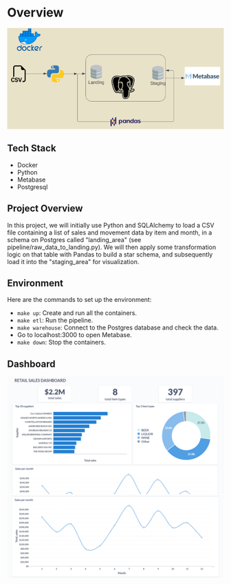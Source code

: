 # Overview
![Architecture](assets/architecture.PNG)

## Tech Stack 
* Docker
* Python
* Metabase
* Postgresql


## Project Overview 
In this project, we will initially use Python and SQLAlchemy to load a CSV file containing a list of sales and movement data by item and month, in a schema on Postgres called "landing_area" (see pipeline/raw_data_to_landing.py). We will then apply some transformation logic on that table with Pandas to build a star schema, and subsequently load it into the "staging_area" for visualization.

## Environment
Here are the commands to set up the environment:
* `make up`: Create and run all the containers.
* `make etl`: Run the pipeline.
* `make warehouse`: Connect to the Postgres database and check the data.
* Go to localhost:3000 to open Metabase.
* `make down`: Stop the containers.

## Dashboard
![dashboard1.PNG](assets/metabase_dashboard_1.PNG)
![dashboard2.PNG](assets/metabase_dashboard_2.PNG)